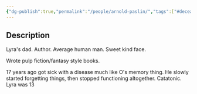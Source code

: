 ```yaml
---
{"dg-publish":true,"permalink":"/people/arnold-paslin/","tags":["#deceased"]}
---
```


## Description
Lyra's dad. Author. Average human man. Sweet kind face.

Wrote pulp fiction/fantasy style books.

17 years ago got sick with a disease much like O's memory thing. He slowly started forgetting things, then stopped functioning altogether. Catatonic. Lyra was 13